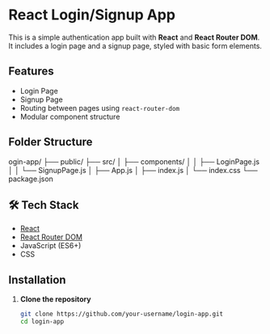 # React Login/Signup App

This is a simple authentication app built with **React** and **React Router DOM**. It includes a login page and a signup page, styled with basic form elements.

## Features

-  Login Page
-  Signup Page
-  Routing between pages using `react-router-dom`
-  Modular component structure

##  Folder Structure

ogin-app/
├── public/
├── src/
│ ├── components/
│ │ ├── LoginPage.js
│ │ └── SignupPage.js
│ ├── App.js
│ ├── index.js
│ └── index.css
└── package.json



## 🛠 Tech Stack

- [React](https://reactjs.org/)
- [React Router DOM](https://reactrouter.com/)
- JavaScript (ES6+)
- CSS

##  Installation

1. **Clone the repository**
   ```bash
   git clone https://github.com/your-username/login-app.git
   cd login-app



